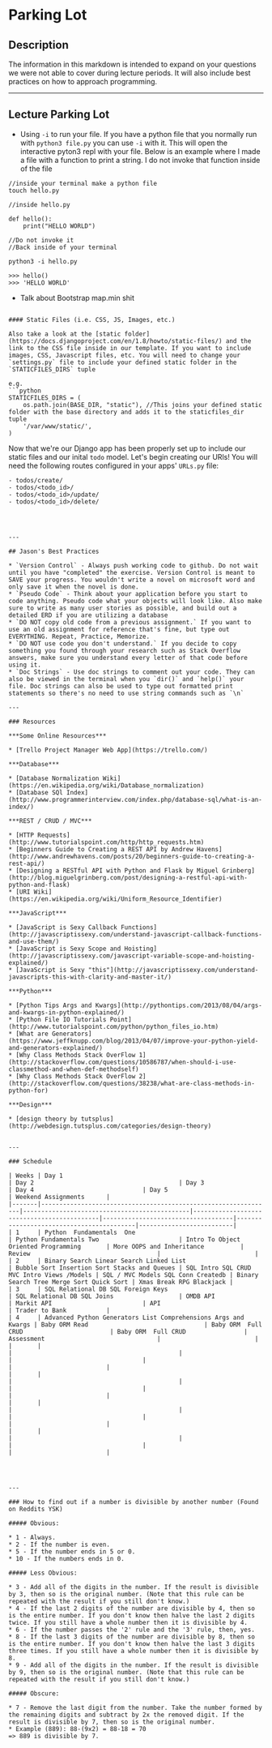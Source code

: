 # Parking Lot

## Description

The information in this markdown is intended to expand on your questions we were not able to cover during lecture periods. It will also include best practices on how to approach programming. 

---

## Lecture Parking Lot

* Using `-i` to run your file. If you have a python file that you normally run with `python3 file.py` you can use `-i` with it. This will open the interactive pyton3 repl with your file. Below is an example where I made a file with a function to print a string. I do not invoke that function inside of the file

```
//inside your terminal make a python file
touch hello.py

//inside hello.py

def hello():
	print("HELLO WORLD")
	
//Do not invoke it
//Back inside of your terminal

python3 -i hello.py

>>> hello()
>>> 'HELLO WORLD'
```
* Talk about Bootstrap map.min shit

```

#### Static Files (i.e. CSS, JS, Images, etc.)

Also take a look at the [static folder](https://docs.djangoproject.com/en/1.8/howto/static-files/) and the link to the CSS file inside in our template. If you want to include images, CSS, Javascript files, etc. You will need to change your `settings.py` file to include your defined static folder in the `STATICFILES_DIRS` tuple

e.g.
```python
STATICFILES_DIRS = (
    os.path.join(BASE_DIR, "static"), //This joins your defined static folder with the base directory and adds it to the staticfiles_dir tuple
    '/var/www/static/',
)
```

Now that we're our Django app has been properly set up to include our static files and our inital `todo` model. Let's begin creating our URls! You will need the following routes configured in your apps' `URLs.py` file:
   
    - todos/create/
    - todos/<todo_id>/
    - todos/<todo_id>/update/
    - todos/<todo_id>/delete/
```



---

## Jason's Best Practices

* `Version Control` - Always push working code to github. Do not wait until you have "completed" the exercise. Version Control is meant to SAVE your progress. You wouldn't write a novel on microsoft word and only save it when the novel is done. 
* `Pseudo Code` - Think about your application before you start to code anything. Pseudo code what your objects will look like. Also make sure to write as many user stories as possible, and build out a detailed ERD if you are utilizing a database
* `DO NOT copy old code from a previous assignment.` If you want to use an old assignment for reference that's fine, but type out EVERYTHING. Repeat, Practice, Memorize.
* `DO NOT use code you don't understand.` If you decide to copy something you found through your research such as Stack Overflow answers, make sure you understand every letter of that code before using it. 
* `Doc Strings` - Use doc strings to comment out your code. They can also be viewed in the terminal when you `dir()` and `help()` your file. Doc strings can also be used to type out formatted print statements so there's no need to use string commands such as `\n`

---

### Resources

***Some Online Resources***

* [Trello Project Manager Web App](https://trello.com/)

***Database***

* [Database Normalization Wiki](https://en.wikipedia.org/wiki/Database_normalization)
* [Database SQl Index](http://www.programmerinterview.com/index.php/database-sql/what-is-an-index/)

***REST / CRUD / MVC***

* [HTTP Requests](http://www.tutorialspoint.com/http/http_requests.htm)
* [Beginners Guide to Creating a REST API by Andrew Havens](http://www.andrewhavens.com/posts/20/beginners-guide-to-creating-a-rest-api/)
* [Designing a RESTful API with Python and Flask by Miguel Grinberg](http://blog.miguelgrinberg.com/post/designing-a-restful-api-with-python-and-flask)
* [URI Wiki](https://en.wikipedia.org/wiki/Uniform_Resource_Identifier)

***JavaScript***

* [JavaScript is Sexy Callback Functions](http://javascriptissexy.com/understand-javascript-callback-functions-and-use-them/)
* [JavaScript is Sexy Scope and Hoisting](http://javascriptissexy.com/javascript-variable-scope-and-hoisting-explained/)
* [JavaScript is Sexy "this"](http://javascriptissexy.com/understand-javascripts-this-with-clarity-and-master-it/)

***Python***

* [Python Tips Args and Kwargs](http://pythontips.com/2013/08/04/args-and-kwargs-in-python-explained/)
* [Python File IO Tutorials Point](http://www.tutorialspoint.com/python/python_files_io.htm)
* [What are Generators](https://www.jeffknupp.com/blog/2013/04/07/improve-your-python-yield-and-generators-explained/)
* [Why Class Methods Stack OverFlow 1](http://stackoverflow.com/questions/10586787/when-should-i-use-classmethod-and-when-def-methodself)
* [Why Class Methods Stack OverFlow 2](http://stackoverflow.com/questions/38238/what-are-class-methods-in-python-for)

***Design***

* [design theory by tutsplus](http://webdesign.tutsplus.com/categories/design-theory)


---

### Schedule 

| Weeks | Day 1                                                          | Day 2                                        | Day 3                                      | Day 4                              | Day 5                                    | Weekend Assignments      |
|-------|----------------------------------------------------------------|----------------------------------------------|--------------------------------------------|------------------------------------|------------------------------------------|--------------------------|
| 1     | Python  Fundamentals  One                                      | Python Fundamentals Two                      | Intro To Object Oriented Programming       | More OOPS and Inheritance          | Review                                   |                          |
| 2     | Binary Search Linear Search Linked List                        | Bubble Sort Insertion Sort Stacks and Queues | SQL Intro SQL CRUD MVC Intro Views /Models | SQL / MVC Models SQL Conn Createdb | Binary Search Tree Merge Sort Quick Sort | Xmas Break RPG Blackjack |
| 3     | SQL Relational DB SQL Foreign Keys                             | SQL Relational DB SQL Joins                  | OMDB API                                   | Markit API                         | API                                      | Trader to Bank           |
| 4     | Advanced Python Generators List Comprehensions Args and Kwargs | Baby ORM Read                                | Baby ORM  Full CRUD                        | Baby ORM  Full CRUD                | Assessment                               |                          |
|       |                                                                |                                              |                                            |                                    |                                          |                          |
|       |                                                                |                                              |                                            |                                    |                                          |                          |
|       |                                                                |                                              |                                            |                                    |                                          |                          |
|       |                                                                |                                              |                                            |                                    |                                          |                          |




---

### How to find out if a number is divisible by another number (Found on Reddits YSK)

##### Obvious:

* 1 - Always.
* 2 - If the number is even.
* 5 - If the number ends in 5 or 0.
* 10 - If the numbers ends in 0.

##### Less Obvious:

* 3 - Add all of the digits in the number. If the result is divisible by 3, then so is the original number. (Note that this rule can be repeated with the result if you still don't know.)
* 4 - If the last 2 digits of the number are divisible by 4, then so is the entire number. If you don't know then halve the last 2 digits twice. If you still have a whole number then it is divisible by 4.
* 6 - If the number passes the '2' rule and the '3' rule, then, yes.
* 8 - If the last 3 digits of the number are divisible by 8, then so is the entire number. If you don't know then halve the last 3 digits three times. If you still have a whole number then it is divisible by 8.
* 9 - Add all of the digits in the number. If the result is divisible by 9, then so is the original number. (Note that this rule can be repeated with the result if you still don't know.)

##### Obscure:

* 7 - Remove the last digit from the number. Take the number formed by the remaining digits and subtract by 2x the removed digit. If the result is divisible by 7, then so is the original number.
* Example (889): 88-(9x2) = 88-18 = 70
=> 889 is divisible by 7.
